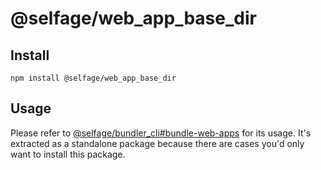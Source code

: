 # @selfage/web_app_base_dir

## Install

`npm install @selfage/web_app_base_dir`

## Usage

Please refer to [@selfage/bundler_cli#bundle-web-apps](https://github.com/selfage/bundler_cli#bundle-web-apps) for its usage. It's extracted as a standalone package because there are cases you'd only want to install this package.
